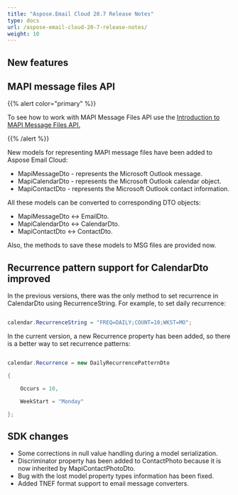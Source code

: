```yaml
---
title: "Aspose.Email Cloud 20.7 Release Notes"
type: docs
url: /aspose-email-cloud-20-7-release-notes/
weight: 10
---
```


## **New features**
## **MAPI message files API**
{{% alert color="primary" %}} 

To see how to work with MAPI Message Files API use the [Introduction to MAPI Message Files API](/emailcloud/introduction-to-mapi-message-files-api/)[.](https://docs.aspose.cloud/display/LGIS/SDK+setup)

{{% /alert %}} 

New models for representing MAPI message files have been added to Aspose Email Cloud:

- MapiMessageDto - represents the Microsoft Outlook message.
- MapiCalendarDto - represents the Microsoft Outlook calendar object.
- MapiContactDto - represents the Microsoft Outlook contact information.

All these models can be converted to corresponding DTO objects:

- MapiMessageDto <-> EmailDto.
- MapiCalendarDto <-> CalendarDto.
- MapiContactDto <-> ContactDto.

Also, the methods to save these models to MSG files are provided now.
## **Recurrence pattern support for CalendarDto improved**
In the previous versions, there was the only method to set recurrence in CalendarDto using RecurrenceString. For example, to set daily recurrence:

```csharp

calendar.RecurrenceString = "FREQ=DAILY;COUNT=10;WKST=MO";

```



In the current version, a new Recurrence property has been added, so there is a better way to set recurrence patterns:

```csharp

calendar.Recurrence = new DailyRecurrencePatternDto

{

    Occurs = 10,

    WeekStart = "Monday"

};

```


## **SDK changes**
- Some corrections in null value handling during a model serialization.
- Discriminator property has been added to ContactPhoto because it is now inherited by MapiContactPhotoDto.
- Bug with the lost model property types information has been fixed.
- Added TNEF format support to email message converters.


